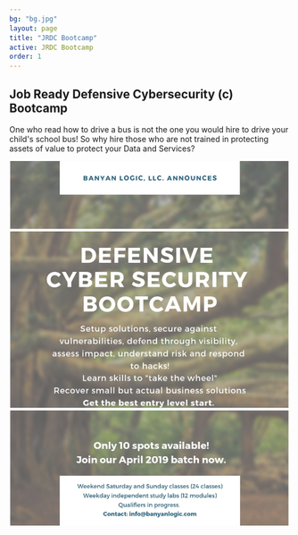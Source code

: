 ```yaml
---
bg: "bg.jpg"
layout: page
title: "JRDC Bootcamp"
active: JRDC Bootcamp
order: 1
---
```

## Job Ready Defensive Cybersecurity (c) Bootcamp
One who read how to drive a bus is not the one you would hire to drive your child's school bus! So why hire those who are not trained in protecting assets of value to protect your Data and Services?

![Bootcamp flyer](/assets/images/BLFlyer.jpg)  